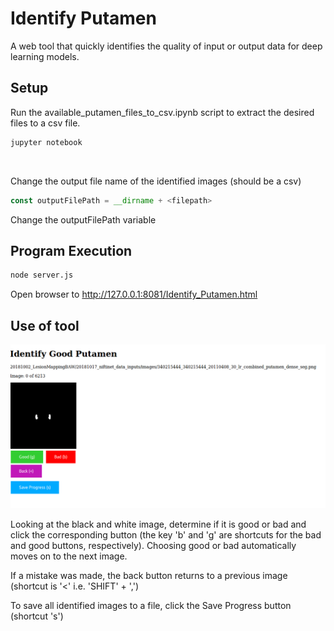 # Identify Putamen

A web tool that quickly identifies the quality of input or output data for deep learning models.

## Setup

Run the available_putamen_files_to_csv.ipynb script to extract the desired files to a csv file.

```bash
jupyter notebook
```

&nbsp;
&nbsp;

Change the output file name of the identified images (should be a csv)
```javascript
const outputFilePath = __dirname + <filepath>
```

Change the outputFilePath variable 

## Program Execution

```bash
node server.js
```

Open browser to http://127.0.0.1:8081/Identify_Putamen.html

## Use of tool

![image](https://raw.githubusercontent.com/BRAINSia/SINAPSE/master/20190312_IdentifyPutamen/Identify%20Good%20Putamen_Edited.png)

Looking at the black and white image, determine if it is good or bad and click the corresponding button (the key 'b' and 'g' are shortcuts for the bad and good buttons, respectively).  Choosing good or bad automatically moves on to the next image.

If a mistake was made, the back button returns to a previous image (shortcut is '<' i.e. 'SHIFT' + ',')

To save all identified images to a file, click the Save Progress button (shortcut 's')
